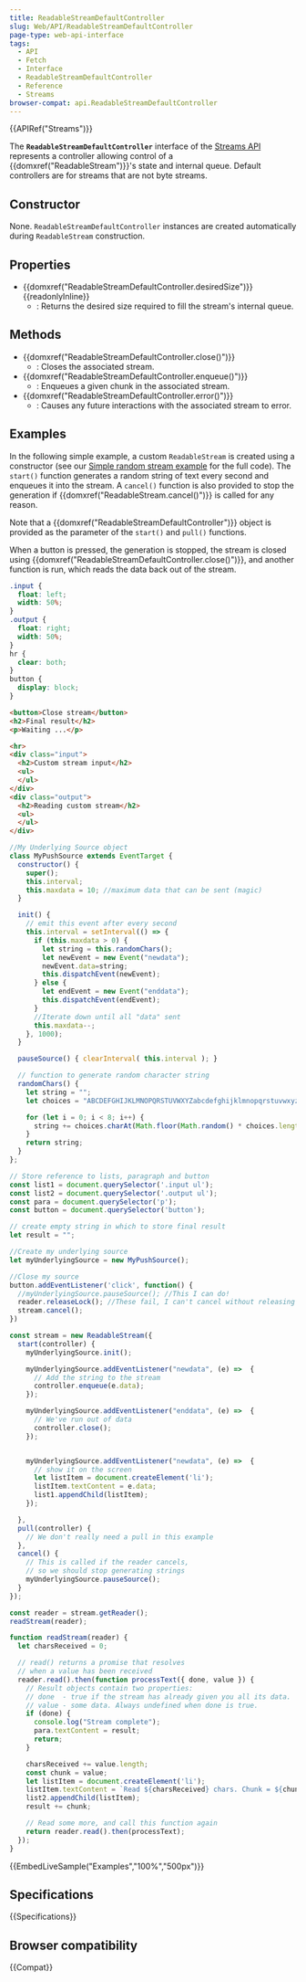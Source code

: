 ```yaml
---
title: ReadableStreamDefaultController
slug: Web/API/ReadableStreamDefaultController
page-type: web-api-interface
tags:
  - API
  - Fetch
  - Interface
  - ReadableStreamDefaultController
  - Reference
  - Streams
browser-compat: api.ReadableStreamDefaultController
---
```

{{APIRef("Streams")}}

The **`ReadableStreamDefaultController`** interface of the [Streams API](/en-US/docs/Web/API/Streams_API) represents a controller allowing control of a {{domxref("ReadableStream")}}'s state and internal queue. Default controllers are for streams that are not byte streams.

## Constructor

None. `ReadableStreamDefaultController` instances are created automatically during `ReadableStream` construction.

## Properties

- {{domxref("ReadableStreamDefaultController.desiredSize")}} {{readonlyInline}}
  - : Returns the desired size required to fill the stream's internal queue.

## Methods

- {{domxref("ReadableStreamDefaultController.close()")}}
  - : Closes the associated stream.
- {{domxref("ReadableStreamDefaultController.enqueue()")}}
  - : Enqueues a given chunk in the associated stream.
- {{domxref("ReadableStreamDefaultController.error()")}}
  - : Causes any future interactions with the associated stream to error.

## Examples

In the following simple example, a custom `ReadableStream` is created using a constructor (see our [Simple random stream example](https://mdn.github.io/dom-examples/streams/simple-random-stream/) for the full code). The `start()` function generates a random string of text every second and enqueues it into the stream. A `cancel()` function is also provided to stop the generation if {{domxref("ReadableStream.cancel()")}} is called for any reason.

Note that a {{domxref("ReadableStreamDefaultController")}} object is provided as the parameter of the `start()` and `pull()` functions.

When a button is pressed, the generation is stopped, the stream is closed using {{domxref("ReadableStreamDefaultController.close()")}}, and another function is run, which reads the data back out of the stream.

```css
.input {
  float: left;
  width: 50%;
}
.output {
  float: right;
  width: 50%;
}
hr {
  clear: both;
}
button {
  display: block;
}
```

```html
<button>Close stream</button>
<h2>Final result</h2>
<p>Waiting ...</p>

<hr>
<div class="input">
  <h2>Custom stream input</h2>
  <ul>
  </ul>
</div>
<div class="output">
  <h2>Reading custom stream</h2>
  <ul>
  </ul>
</div>
```

```js
//My Underlying Source object
class MyPushSource extends EventTarget {
  constructor() {
    super();
    this.interval;
    this.maxdata = 10; //maximum data that can be sent (magic)
  }

  init() {
    // emit this event after every second
    this.interval = setInterval(() => {
      if (this.maxdata > 0) {
        let string = this.randomChars();
        let newEvent = new Event("newdata");
        newEvent.data=string;
        this.dispatchEvent(newEvent);
      } else {
        let endEvent = new Event("enddata");
        this.dispatchEvent(endEvent);
      } 
      //Iterate down until all "data" sent 
      this.maxdata--;
    }, 1000);
  }

  pauseSource() { clearInterval( this.interval ); }

  // function to generate random character string
  randomChars() {
    let string = "";
    let choices = "ABCDEFGHIJKLMNOPQRSTUVWXYZabcdefghijklmnopqrstuvwxyz0123456789!@#$%^&*()";

    for (let i = 0; i < 8; i++) {
      string += choices.charAt(Math.floor(Math.random() * choices.length));
    }
    return string;
  }
};
```

```js
// Store reference to lists, paragraph and button
const list1 = document.querySelector('.input ul');
const list2 = document.querySelector('.output ul');
const para = document.querySelector('p');
const button = document.querySelector('button');

// create empty string in which to store final result
let result = "";

//Create my underlying source
let myUnderlyingSource = new MyPushSource();

//Close my source
button.addEventListener('click', function() {
  //myUnderlyingSource.pauseSource(); //This I can do!
  reader.releaseLock(); //These fail, I can't cancel without releasing a lock and I can't release a lock while I have an outstanding read. Not sure of "right" approach.
  stream.cancel();
})
```

```js
const stream = new ReadableStream({
  start(controller) {
    myUnderlyingSource.init();

    myUnderlyingSource.addEventListener("newdata", (e) =>  {
      // Add the string to the stream
      controller.enqueue(e.data);
    });

    myUnderlyingSource.addEventListener("enddata", (e) =>  {
      // We've run out of data
      controller.close();
    });


    myUnderlyingSource.addEventListener("newdata", (e) =>  {
      // show it on the screen
      let listItem = document.createElement('li');
      listItem.textContent = e.data;
      list1.appendChild(listItem);
    });

  },
  pull(controller) {
    // We don't really need a pull in this example
  },
  cancel() {
    // This is called if the reader cancels,
    // so we should stop generating strings
    myUnderlyingSource.pauseSource();
  }
});
```

```js
const reader = stream.getReader();
readStream(reader);

function readStream(reader) {
  let charsReceived = 0;

  // read() returns a promise that resolves
  // when a value has been received
  reader.read().then(function processText({ done, value }) {
    // Result objects contain two properties:
    // done  - true if the stream has already given you all its data.
    // value - some data. Always undefined when done is true.
    if (done) {
      console.log("Stream complete");
      para.textContent = result;
      return;
    }

    charsReceived += value.length;
    const chunk = value;
    let listItem = document.createElement('li');
    listItem.textContent = `Read ${charsReceived} chars. Chunk = ${chunk}`;
    list2.appendChild(listItem);
    result += chunk;

    // Read some more, and call this function again
    return reader.read().then(processText);
  });
}
```

{{EmbedLiveSample("Examples","100%","500px")}}

## Specifications

{{Specifications}}

## Browser compatibility

{{Compat}}
